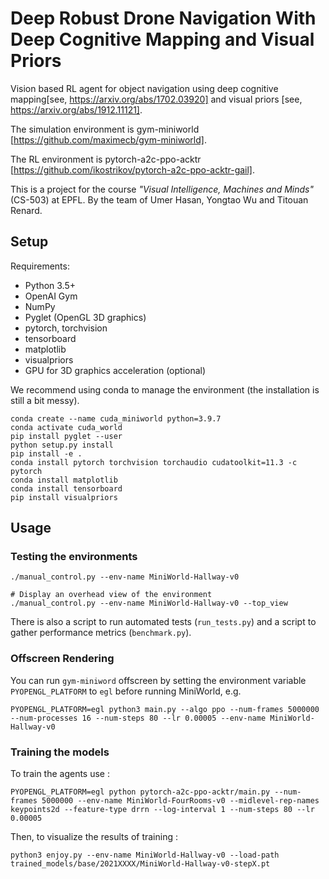 # Deep Robust Drone Navigation With Deep Cognitive Mapping and Visual Priors

Vision based RL agent for object navigation using deep cognitive mapping[see, https://arxiv.org/abs/1702.03920] and visual priors [see, https://arxiv.org/abs/1912.11121].

The simulation environment is gym-miniworld [https://github.com/maximecb/gym-miniworld].

The RL environment is pytorch-a2c-ppo-acktr [https://github.com/ikostrikov/pytorch-a2c-ppo-acktr-gail].

This is a project for the course *"Visual Intelligence, Machines and Minds"* (CS-503) at EPFL. By the team of Umer Hasan, Yongtao Wu and Titouan Renard. 


## Setup

Requirements:
- Python 3.5+
- OpenAI Gym
- NumPy
- Pyglet (OpenGL 3D graphics)
- pytorch, torchvision
- tensorboard
- matplotlib
- visualpriors
- GPU for 3D graphics acceleration (optional)

We recommend using conda to manage the environment (the installation is still a bit messy).

```
conda create --name cuda_miniworld python=3.9.7
conda activate cuda_world
pip install pyglet --user
python setup.py install
pip install -e .
conda install pytorch torchvision torchaudio cudatoolkit=11.3 -c pytorch
conda install matplotlib
conda install tensorboard
pip install visualpriors
```

## Usage

### Testing the environments

```
./manual_control.py --env-name MiniWorld-Hallway-v0

# Display an overhead view of the environment
./manual_control.py --env-name MiniWorld-Hallway-v0 --top_view
```

There is also a script to run automated tests (`run_tests.py`) and a script to gather performance metrics (`benchmark.py`).

### Offscreen Rendering

You can run `gym-miniword` offscreen by setting the environment variable `PYOPENGL_PLATFORM` to `egl` before running MiniWorld, e.g.

```
PYOPENGL_PLATFORM=egl python3 main.py --algo ppo --num-frames 5000000 --num-processes 16 --num-steps 80 --lr 0.00005 --env-name MiniWorld-Hallway-v0
```

### Training the models

To train the agents use :

```
PYOPENGL_PLATFORM=egl python pytorch-a2c-ppo-acktr/main.py --num-frames 5000000 --env-name MiniWorld-FourRooms-v0 --midlevel-rep-names keypoints2d --feature-type drrn --log-interval 1 --num-steps 80 --lr 0.00005
```

Then, to visualize the results of training :

```
python3 enjoy.py --env-name MiniWorld-Hallway-v0 --load-path trained_models/base/2021XXXX/MiniWorld-Hallway-v0-stepX.pt
```
